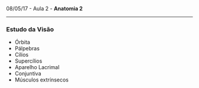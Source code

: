 08/05/17 - Aula 2 - **Anatomia 2**

---

### Estudo da Visão

* Órbita
* Pálpebras
* Cílios
* Supercílios
* Aparelho Lacrimal
* Conjuntiva
* Músculos extrínsecos





